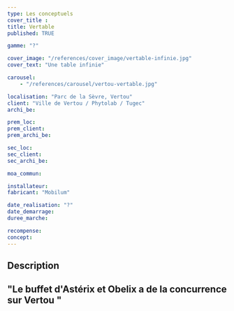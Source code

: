 ```yaml
---
type: Les conceptuels
cover_title :
title: Vertable
published: TRUE

gamme: "?"

cover_image: "/references/cover_image/vertable-infinie.jpg"
cover_text: "Une table infinie"

carousel:
    - "/references/carousel/vertou-vertable.jpg"

localisation: "Parc de la Sèvre, Vertou"
client: "Ville de Vertou / Phytolab / Tugec"
archi_be:

prem_loc:
prem_client:
prem_archi_be:

sec_loc:
sec_client:
sec_archi_be:

moa_commun:

installateur:
fabricant: "Mobilum"

date_realisation: "?"
date_demarrage:
duree_marche:

recompense:
concept:
---
```


## Description

## "Le buffet d'Astérix et Obelix a de la concurrence sur Vertou "
